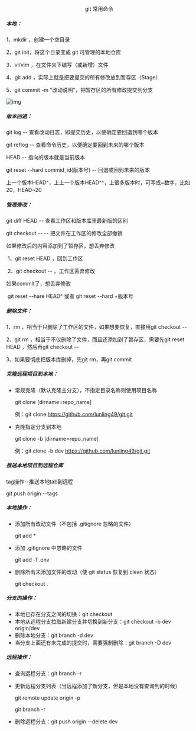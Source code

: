 <center>git 常用命令</center>

##### 本地：

1、mkdir  <file>，创建一个空目录

2、git init，将这个目录变成 git 可管理的本地仓库

3、vi/vim  <file>，在文件夹下编写（或新增）文件

4、git add  <file>，实际上就是把要提交的所有修改放到暂存区（Stage）

5、git commit -m "改动说明"，把暂存区的所有修改提交到分支

![img](file:///C:\Users\china\AppData\Local\Temp\ksohtml356\wps1.png) 

##### 版本回退：

git log -- 查看改动日志，即提交历史，以便确定要回退到哪个版本

git reflog -- 查看命令历史，以便确定要回到未来的哪个版本

HEAD -- 指向的版本就是当前版本

git reset --hard commid_id(版本号) -- 回退或回到未来的版本

上一个版本HEAD^，上上一个版本HEAD^^，上很多版本时，可写成~数字，比如20，HEAD~20

 

##### 管理修改：

git diff HEAD -- <file>  查看工作区和版本库里最新版的区别

git checkout -- <file> -- 把文件在工作区的修改全部撤销

如果修改后的内容添加到了暂存区，想丢弃修改

​	1、git reset HEAD <file>，回到工作区

​	2、git checkout -- <file>，工作区丢弃修改

如果commit了，想丢弃修改

​	git reset --hare HEAD^ 或者 git reset --hard +版本号

 

##### 删除文件：

1、rm  <file>，相当于只删除了工作区的文件，如果想要恢复，直接用git checkout  -- <file>

2、git rm  <file>，相当于不仅删除了文件，而且还添加到了暂存区，需要先git reset HEAD <file>，然后再git checkout  -- <file>

3、如果要彻底把版本库删掉，先git rm，再git commit



##### 克隆远程项目到本地：

- 常规克隆（默认克隆主分支），不指定目录名称则使用项目名称

  git clone  <repo>  [dirname=repo_name]

  例：git clone https://github.com/lunling49/git.git

- 克隆指定分支到本地

  git clone -b  <branch>  <repo>  [dirname=repo_name]

  例：git clone -b dev https://github.com/lunling49/git.git



##### 推送本地项目到远程仓库

tag操作--推送本地tab到远程

git push origin --tags



##### 本地操作：

- 添加所有改动文件（不包括 .gitignore 忽略的文件）

  git add * 

- 添加 .gitignore 中忽略的文件

  git add -f .env

- 删除所有未添加文件的改动（使 git status 恢复到 clean 状态）

  git checkout .



##### 分支的操作：

- 本地已存在分支之间的切换：git checkout  <branch>
- 本地从远程分支拉取新建分支并切换到新分支：git checkout -b dev origin/dev
- 删除本地分支：git branch -d dev
- 当分支上面还有未完成的提交时，需要强制删除：git branch -D dev



##### 远程操作：

- 查询远程分支：git branch -r

- 更新远程分支列表（当远程添加了新分支，但是本地没有查询到的时候）

  git remote update origin -p

  git branch -r

- 删除远程分支：git push origin --delete dev



